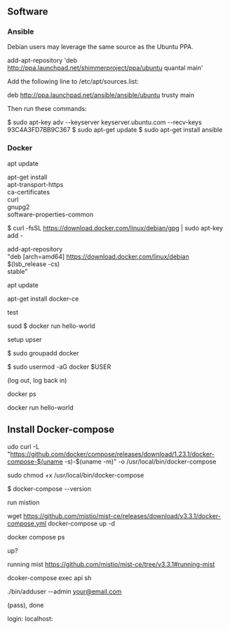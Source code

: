 
# 

## Software 

### Ansible

Debian users may leverage the same source as the Ubuntu PPA.

add-apt-repository 'deb http://ppa.launchpad.net/shimmerproject/ppa/ubuntu quantal main'

Add the following line to /etc/apt/sources.list:

deb http://ppa.launchpad.net/ansible/ansible/ubuntu trusty main

Then run these commands:

$ sudo apt-key adv --keyserver keyserver.ubuntu.com --recv-keys 93C4A3FD7BB9C367
$ sudo apt-get update
$ sudo apt-get install ansible

### Docker

apt update

apt-get install \
     apt-transport-https \
     ca-certificates \
     curl \
     gnupg2 \
     software-properties-common

$ curl -fsSL https://download.docker.com/linux/debian/gpg | sudo apt-key add -


add-apt-repository \
   "deb [arch=amd64] https://download.docker.com/linux/debian \
      $(lsb_release -cs) \
         stable"


apt update

apt-get install docker-ce

test

suod $ docker run hello-world


setup upser

$ sudo groupadd docker

$ sudo usermod -aG docker $USER

(log out, log back in)

docker ps

docker run hello-world

## Install Docker-compose

udo curl -L "https://github.com/docker/compose/releases/download/1.23.1/docker-compose-$(uname -s)-$(uname -m)" -o /usr/local/bin/docker-compose

sudo chmod +x /usr/local/bin/docker-compose

$ docker-compose --version


run mistion

wget https://github.com/mistio/mist-ce/releases/download/v3.3.1/docker-compose.yml
docker-compose up -d

docker compose ps

up?

running mist
https://github.com/mistio/mist-ce/tree/v3.3.1#running-mist

dcoker-compose exec api sh

./bin/adduser --admin your@email.com 

(pass), done

login: localhost:
